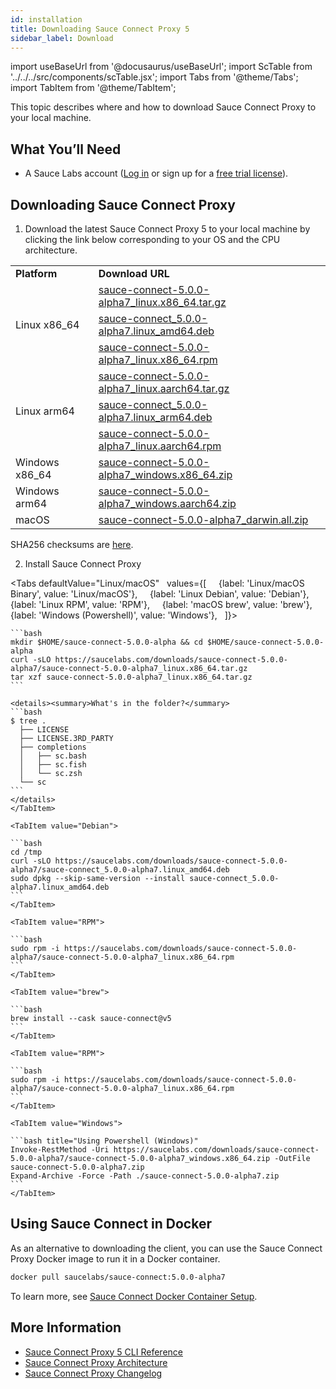 ```yaml
---
id: installation
title: Downloading Sauce Connect Proxy 5
sidebar_label: Download
---
```


import useBaseUrl from '@docusaurus/useBaseUrl';
import ScTable from '../../../src/components/scTable.jsx';
import Tabs from '@theme/Tabs';
import TabItem from '@theme/TabItem';

This topic describes where and how to download Sauce Connect Proxy to your local machine.

## What You’ll Need

- A Sauce Labs account ([Log in](https://accounts.saucelabs.com/am/XUI/#login/) or sign up for a [free trial license](https://saucelabs.com/sign-up)).

## Downloading Sauce Connect Proxy

1. Download the latest Sauce Connect Proxy 5 to your local machine by clicking the link below corresponding to your OS and the CPU architecture.

<table>
  <tr>
    <td><strong>Platform</strong>
    </td>
    <td><strong>Download URL</strong>
    </td>
  </tr>
  <tr>
    <td rowspan="3">Linux x86_64</td>
    <td>
      <a href="https://saucelabs.com/downloads/sauce-connect-5.0.0-alpha7/sauce-connect-5.0.0-alpha7_linux.x86_64.tar.gz">sauce-connect-5.0.0-alpha7_linux.x86_64.tar.gz</a>
    </td>
  </tr>
  <tr>
    <td>
      <a href="https://saucelabs.com/downloads/sauce-connect-5.0.0-alpha7/sauce-connect_5.0.0-alpha7.linux_amd64.deb">sauce-connect_5.0.0-alpha7.linux_amd64.deb</a>
    </td>
  </tr>
  <tr>
    <td>
      <a href="https://saucelabs.com/downloads/sauce-connect-5.0.0-alpha7/sauce-connect-5.0.0-alpha7_linux.x86_64.rpm">sauce-connect-5.0.0-alpha7_linux.x86_64.rpm</a>
    </td>
  </tr>
  <tr>
    <td rowspan="3">Linux arm64</td>
    <td>
      <a href="https://saucelabs.com/downloads/sauce-connect-5.0.0-alpha7/sauce-connect-5.0.0-alpha7_linux.aarch64.tar.gz">sauce-connect-5.0.0-alpha7_linux.aarch64.tar.gz</a>
    </td>
  </tr>
  <tr>
    <td>
      <a href="https://saucelabs.com/downloads/sauce-connect-5.0.0-alpha7/sauce-connect_5.0.0-alpha7.linux_arm64.deb">sauce-connect_5.0.0-alpha7.linux_arm64.deb</a>
    </td>
  </tr>
  <tr>
    <td>
      <a href="https://saucelabs.com/downloads/sauce-connect-5.0.0-alpha7/sauce-connect-5.0.0-alpha7_linux.aarch64.rpm">sauce-connect-5.0.0-alpha7_linux.aarch64.rpm</a>
    </td>
  </tr>
  <tr>
    <td>Windows x86_64</td>
    <td>
      <a href="https://saucelabs.com/downloads/sauce-connect-5.0.0-alpha7/sauce-connect-5.0.0-alpha7_windows.x86_64.zip">sauce-connect-5.0.0-alpha7_windows.x86_64.zip</a>
    </td>
  </tr>
  <tr>
    <td>Windows arm64</td>
    <td>
      <a href="https://saucelabs.com/downloads/sauce-connect-5.0.0-alpha7/sauce-connect-5.0.0-alpha7_windows.aarch64.zip">sauce-connect-5.0.0-alpha7_windows.aarch64.zip</a>
    </td>
  </tr>
  <tr>
    <td>macOS</td>
    <td>
      <a href="https://saucelabs.com/downloads/sauce-connect-5.0.0-alpha7/sauce-connect-5.0.0-alpha7_darwin.all.zip">sauce-connect-5.0.0-alpha7_darwin.all.zip</a>
    </td>
  </tr>
</table>

SHA256 checksums are [here](https://saucelabs.com/downloads/sauce-connect-5.0.0-alpha7/checksums).

2. Install Sauce Connect Proxy

  <Tabs
  defaultValue="Linux/macOS"
     values={[
       {label: 'Linux/macOS Binary', value: 'Linux/macOS'},
       {label: 'Linux Debian', value: 'Debian'},
       {label: 'Linux RPM', value: 'RPM'},
       {label: 'macOS brew', value: 'brew'},
       {label: 'Windows (Powershell)', value: 'Windows'},
     ]}>
    <TabItem value="Linux/macOS">

    ```bash
    mkdir $HOME/sauce-connect-5.0.0-alpha && cd $HOME/sauce-connect-5.0.0-alpha
    curl -sLO https://saucelabs.com/downloads/sauce-connect-5.0.0-alpha7/sauce-connect-5.0.0-alpha7_linux.x86_64.tar.gz
    tar xzf sauce-connect-5.0.0-alpha7_linux.x86_64.tar.gz
    ```

    <details><summary>What's in the folder?</summary>
    ```bash
    $ tree .
      ├── LICENSE
      ├── LICENSE.3RD_PARTY
      ├── completions
      │   ├── sc.bash
      │   ├── sc.fish
      │   └── sc.zsh
      └── sc
    ```
    </details>
    </TabItem>

    <TabItem value="Debian">

    ```bash
    cd /tmp
    curl -sLO https://saucelabs.com/downloads/sauce-connect-5.0.0-alpha7/sauce-connect_5.0.0-alpha7.linux_amd64.deb
    sudo dpkg --skip-same-version --install sauce-connect_5.0.0-alpha7.linux_amd64.deb
    ```
    </TabItem>

    <TabItem value="RPM">

    ```bash
    sudo rpm -i https://saucelabs.com/downloads/sauce-connect-5.0.0-alpha7/sauce-connect-5.0.0-alpha7_linux.x86_64.rpm
    ```
    </TabItem>

    <TabItem value="brew">

    ```bash
    brew install --cask sauce-connect@v5
    ```
    </TabItem>

    <TabItem value="RPM">

    ```bash
    sudo rpm -i https://saucelabs.com/downloads/sauce-connect-5.0.0-alpha7/sauce-connect-5.0.0-alpha7_linux.x86_64.rpm
    ```
    </TabItem>

    <TabItem value="Windows">

    ```bash title="Using Powershell (Windows)"
    Invoke-RestMethod -Uri https://saucelabs.com/downloads/sauce-connect-5.0.0-alpha7/sauce-connect-5.0.0-alpha7_windows.x86_64.zip -OutFile sauce-connect-5.0.0-alpha7.zip
    Expand-Archive -Force -Path ./sauce-connect-5.0.0-alpha7.zip
    ```
    </TabItem>
  </Tabs>

## Using Sauce Connect in Docker

As an alternative to downloading the client, you can use the Sauce Connect Proxy Docker image to run it in a Docker container.

```bash
docker pull saucelabs/sauce-connect:5.0.0-alpha7
```

To learn more, see [Sauce Connect Docker Container Setup](/secure-connections/sauce-connect/setup-configuration/docker/).

## More Information

- [Sauce Connect Proxy 5 CLI Reference](/dev/cli/sauce-connect-5/run/)
- [Sauce Connect Proxy Architecture](/secure-connections/sauce-connect-5/advanced/architecture/)
- [Sauce Connect Proxy Changelog](https://changelog.saucelabs.com/en?category=sauce%20connect)
